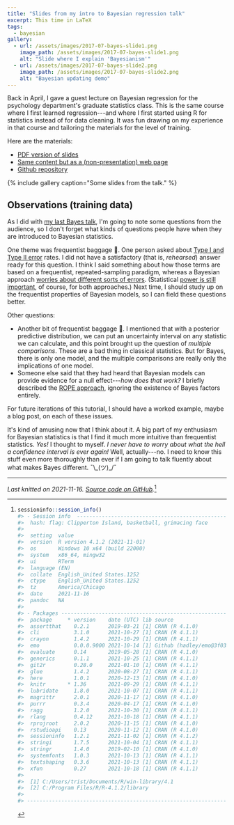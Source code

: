 ```yaml
---
title: "Slides from my intro to Bayesian regression talk"
excerpt: This time in LaTeX
tags:
  - bayesian
gallery:
  - url: /assets/images/2017-07-bayes-slide1.png
    image_path: /assets/images/2017-07-bayes-slide1.png
    alt: "Slide where I explain 'Bayesianism'"
  - url: /assets/images/2017-07-bayes-slide2.png
    image_path: /assets/images/2017-07-bayes-slide2.png
    alt: "Bayesian updating demo"
---
```




Back in April, I gave a guest lecture on Bayesian regression for the psychology 
department's graduate statistics class. This is the same course where I first
learned regression---and where I first started using R for statistics instead
of for data cleaning. It was fun drawing on my experience in that 
course and tailoring the materials for the level of training.

Here are the materials:

* [PDF version of slides](https://cdn.rawgit.com/tjmahr/Psych710_BayesLecture/55f446a0/bayes_slides_out.pdf)
* [Same content but as a (non-presentation) web page](https://cdn.rawgit.com/tjmahr/Psych710_BayesLecture/55f446a0/bayes_slides.html)
* [Github repository](https://github.com/tjmahr/Psych710_BayesLecture)

{% include gallery caption="Some slides from the talk." %}

## Observations (training data)

As I did with [my last Bayes talk](/rstanarm-tutorial-slides/), I'm going to note 
some questions from the audience, so I don't forget what kinds of questions
people have when they are introduced to Bayesian statistics.

One theme was frequentist baggage 👜. One person asked about 
[Type I and Type II error](https://twitter.com/chrisalbon/status/874683365865029632) 
rates. I did not have a satisfactory (that is, _rehearsed_) answer ready for
this question. I think I said something about how those terms are based on a
frequentist, repeated-sampling paradigm, whereas a Bayesian approach 
[worries about different sorts of errors](http://andrewgelman.com/2004/12/29/type_1_type_2_t/). 
(Statistical [power is still important](https://alexanderetz.com/2015/05/21/type-s-and-type-m-errors/), 
of course, for both approaches.) Next time, I should study up on the
frequentist properties of Bayesian models, so I can field these questions
better. 

Other questions:

  - Another bit of frequentist baggage 👜. I
    mentioned that with a posterior predictive distribution, we can put
    an uncertainty interval on any statistic we can calculate, and this
    point brought up the question of *multiple comparisons*. These are a
    bad thing in classical statistics. But for Bayes, there is only one
    model, and the multiple comparisons are really only the implications
    of one model.
  - Someone else said that they had heard that Bayesian models can
    provide evidence for a null effect---*how does that work?* I briefly
    described the [ROPE
    approach](https://doingbayesiandataanalysis.blogspot.nl/2016/12/bayesian-assessment-of-null-values.html),
    ignoring the existence of Bayes factors entirely.

For future iterations of this tutorial, I should have a worked example, maybe a
blog post, on each of these issues. 

It's kind of amusing now that I think about it. A big part of my enthusiasm for
Bayesian statistics is that I find it much more intuitive than frequentist
statistics. _Yes!_ I thought to myself. _I never have to worry about what the
hell a confidence interval is ever again!_ Well, actually---no. I need to know
this stuff even more thoroughly than ever if I am going to talk fluently about
what makes Bayes different. ¯\\\_(ツ)\_/¯





***

*Last knitted on 2021-11-16. [Source code on
GitHub](https://github.com/tjmahr/tjmahr.github.io/blob/master/_R/2017-07-17-bayes-intro-lecture-slides-2017.Rmd).*[^si] 

[^si]: 
    
    ```r
    sessioninfo::session_info()
    #> - Session info  --------------------------------------------------------------
    #>  hash: flag: Clipperton Island, basketball, grimacing face
    #> 
    #>  setting  value
    #>  version  R version 4.1.2 (2021-11-01)
    #>  os       Windows 10 x64 (build 22000)
    #>  system   x86_64, mingw32
    #>  ui       RTerm
    #>  language (EN)
    #>  collate  English_United States.1252
    #>  ctype    English_United States.1252
    #>  tz       America/Chicago
    #>  date     2021-11-16
    #>  pandoc   NA
    #> 
    #> - Packages -------------------------------------------------------------------
    #>  package     * version    date (UTC) lib source
    #>  assertthat    0.2.1      2019-03-21 [1] CRAN (R 4.1.0)
    #>  cli           3.1.0      2021-10-27 [1] CRAN (R 4.1.1)
    #>  crayon        1.4.2      2021-10-29 [1] CRAN (R 4.1.1)
    #>  emo           0.0.0.9000 2021-10-14 [1] Github (hadley/emo@3f03b11)
    #>  evaluate      0.14       2019-05-28 [1] CRAN (R 4.1.0)
    #>  generics      0.1.1      2021-10-25 [1] CRAN (R 4.1.1)
    #>  git2r         0.28.0     2021-01-10 [1] CRAN (R 4.1.1)
    #>  glue          1.4.2      2020-08-27 [1] CRAN (R 4.1.1)
    #>  here          1.0.1      2020-12-13 [1] CRAN (R 4.1.0)
    #>  knitr       * 1.36       2021-09-29 [1] CRAN (R 4.1.1)
    #>  lubridate     1.8.0      2021-10-07 [1] CRAN (R 4.1.1)
    #>  magrittr      2.0.1      2020-11-17 [1] CRAN (R 4.1.0)
    #>  purrr         0.3.4      2020-04-17 [1] CRAN (R 4.1.0)
    #>  ragg          1.2.0      2021-10-30 [1] CRAN (R 4.1.1)
    #>  rlang         0.4.12     2021-10-18 [1] CRAN (R 4.1.1)
    #>  rprojroot     2.0.2      2020-11-15 [1] CRAN (R 4.1.0)
    #>  rstudioapi    0.13       2020-11-12 [1] CRAN (R 4.1.0)
    #>  sessioninfo   1.2.1      2021-11-02 [1] CRAN (R 4.1.2)
    #>  stringi       1.7.5      2021-10-04 [1] CRAN (R 4.1.1)
    #>  stringr       1.4.0      2019-02-10 [1] CRAN (R 4.1.0)
    #>  systemfonts   1.0.3      2021-10-13 [1] CRAN (R 4.1.1)
    #>  textshaping   0.3.6      2021-10-13 [1] CRAN (R 4.1.1)
    #>  xfun          0.27       2021-10-18 [1] CRAN (R 4.1.1)
    #> 
    #>  [1] C:/Users/trist/Documents/R/win-library/4.1
    #>  [2] C:/Program Files/R/R-4.1.2/library
    #> 
    #> ------------------------------------------------------------------------------
    ```
